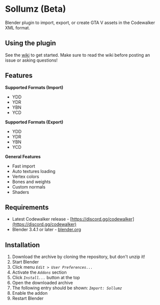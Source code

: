 # Sollumz (Beta)
Blender plugin to import, export, or create GTA V assets in the Codewalker XML format.

## Using the plugin
See the [wiki](https://github.com/Skylumz/Sollumz/wiki) to get started. Make sure to read the wiki before posting an issue or asking questions!

## Features ##

**Supported Formats (Import)**
  * YDD
  * YDR
  * YBN
  * YCD
  
**Supported Formats (Export)**
  * YDD
  * YDR
  * YBN
  * YCD
  
**General Features**
  * Fast import
  * Auto textures loading
  * Vertex colors
  * Bones and weights
  * Custom normals
  * Shaders

## Requirements ##
  * Latest Codewalker release - [https://discord.gg/codewalker](https://discord.gg/codewalker)
  * Blender 3.4.1 or later - [blender.org](http://www.blender.org/download/)
  
## Installation ##

  1. Download the archive by cloning the repository, but don't unzip it!
  1. Start Blender
  1. Click menu _`Edit > User Preferences...`_
  1. Activate the _`Addons`_ section
  1. Click _`Install...`_ button at the top
  1. Open the downloaded archive
  1. The following entry should be shown: _`Import: Sollumz`_
  1. Enable the addon
  1. Restart Blender
